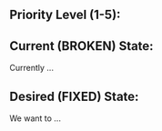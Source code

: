 ## Priority Level (1-5):


## Current (BROKEN) State:
Currently ...

## Desired (FIXED) State:
We want to ...
